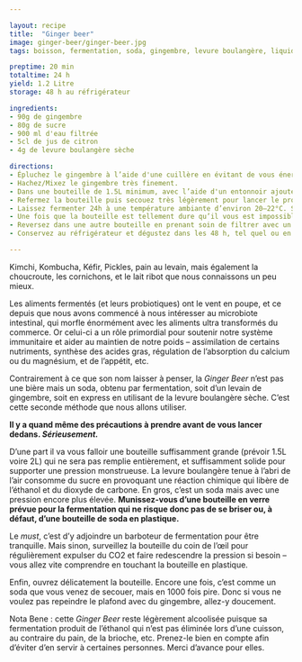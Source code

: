 ```yaml
---

layout: recipe
title:  "Ginger beer"
image: ginger-beer/ginger-beer.jpg
tags: boisson, fermentation, soda, gingembre, levure boulangère, liquide, cocktail

preptime: 20 min
totaltime: 24 h
yield: 1.2 Litre
storage: 48 h au réfrigérateur

ingredients:
- 90g de gingembre 
- 80g de sucre
- 900 ml d'eau filtrée 
- 5cl de jus de citron 
- 4g de levure boulangère sèche

directions:
- Épluchez le gingembre à l’aide d'une cuillère en évitant de vous énerver et de ragequit – faites une pause si vous sentez que ça devient trop relou.
- Hachez/Mixez le gingembre très finement.
- Dans une bouteille de 1.5L minimum, avec l’aide d'un entonnoir ajoutez le gingembre, le sucre, la levure, le jus de citron, et enfin l’eau.
- Refermez la bouteille puis secouez très légèrement pour lancer le processus. 
- Laissez fermenter 24h à une température ambiante d’environ 20–22°C. S’il fait plus chaud, la fermentation peut être beaucoup beaucoup plus rapide – en été, avec la chaleur, ça peut se faire beaucoup plus vite que ce que vous pensez.
- Une fois que la bouteille est tellement dure qu’il vous est impossible d’appuyez dessus, ouvrez très délicatement la bouteille si vous ne voulez pas vous retrouver avec de la ginger beer au plafond. 
- Reversez dans une autre bouteille en prenant soin de filtrer avec un tamis très très fin afin de récupérer les morceaux de gingembre et autres impuretés.
- Conservez au réfrigérateur et dégustez dans les 48 h, tel quel ou en cocktail.

---
```


Kimchi, Kombucha, Kéfir, Pickles, pain au levain, mais également la choucroute, les cornichons, et le lait ribot que nous connaissons un peu mieux. 

Les aliments fermentés (et leurs probiotiques) ont le vent en poupe, et ce depuis que nous avons commencé à nous intéresser au microbiote intestinal, qui morfle énormément avec les aliments ultra transformés du commerce. Or celui-ci a un rôle primordial pour soutenir notre système immunitaire et aider au maintien de notre poids – assimilation de certains nutriments, synthèse des acides gras, régulation de l’absorption du calcium ou du magnésium, et de l’appétit, etc.

Contrairement à ce que son nom laisser à penser, la <i lang="en">Ginger Beer</i> n’est pas une bière mais un soda, obtenu par fermentation, soit d’un levain de gingembre, soit en express en utilisant de la levure boulangère sèche. C’est cette seconde méthode que nous allons utiliser.

<strong>Il y a quand même des précautions à prendre avant de vous lancer dedans. <em>Sérieusement.</em></strong>

D’une part il va vous falloir une bouteille suffisamment grande (prévoir 1.5L voire 2L) qui ne sera pas remplie entièrement, et suffisamment solide pour supporter une pression monstrueuse. La levure boulangère tenue à l’abri de l’air consomme du sucre en provoquant une réaction chimique qui libère de l’éthanol et du dioxyde de carbone. En gros, c’est un soda mais avec une pression encore plus élevée. <strong>Munissez-vous d’une bouteille en verre prévue pour la fermentation qui ne risque donc pas de se briser ou, à défaut, d’une bouteille de soda en plastique.</strong> 

Le <i lang="en">must</i>, c’est d’y adjoindre un barboteur de fermentation pour être tranquille. Mais sinon, surveillez la bouteille du coin de l’œil pour régulièrement expulser du CO2 et faire redescendre la pression si besoin – vous allez vite comprendre en touchant la bouteille en plastique.

Enfin, ouvrez délicatement la bouteille. Encore une fois, c’est comme un soda que vous venez de secouer, mais en 1000 fois pire. Donc si vous ne voulez pas repeindre le plafond avec du gingembre, allez-y doucement.

Nota Bene&nbsp;: cette <i lang="en">Ginger Beer</i> reste légèrement alcoolisée puisque sa fermentation produit de l’éthanol qui n’est pas éliminée lors d’une cuisson, au contraire du pain, de la brioche, etc. Prenez-le bien en compte afin d’éviter d’en servir à certaines personnes. Merci d’avance pour elles.